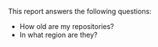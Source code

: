 This report answers the following questions:

- How old are my repositories?
- In what region are they?